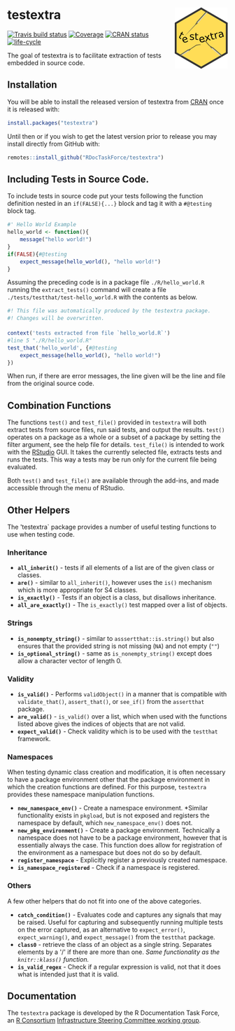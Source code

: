 
<!-- README.md is generated from README.Rmd. Please edit that file -->
testextra <img src="man/figures/logo.png" align="right" height=140/>
====================================================================

[![Travis build status](https://travis-ci.org/RDocTaskForce/testextra.svg?branch=master)](https://travis-ci.org/RDocTaskForce/testextra) [![Coverage](https://codecov.io/github/RDocTaskForce/testextra/coverage.svg?branch=master)](https://codecov.io/github/RDocTaskForce/testextra?branch=master) [![CRAN status](https://www.r-pkg.org/badges/version/testextra)](https://cran.r-project.org/package=testextra) [![life-cycle](https://img.shields.io/badge/lifecycle-experimental-orange.svg)](https://www.tidyverse.org/lifecycle/#experimental)

The goal of testextra is to facilitate extraction of tests embedded in source code.

Installation
------------

You will be able to install the released version of testextra from [CRAN](https://CRAN.R-project.org) once it is released with:

``` r
install.packages("testextra")
```

Until then or if you wish to get the latest version prior to release you may install directly from GitHub with:

``` r
remotes::install_github("RDocTaskForce/testextra")
```

Including Tests in Source Code.
-------------------------------

To include tests in source code put your tests following the function definition nested in an `if(FALSE){...}` block and tag it with a `#@testing` block tag.

``` r
#' Hello World Example
hello_world <- function(){
    message("hello world!")
}
if(FALSE){#@testing
    expect_message(hello_world(), "hello world!")
}
```

Assuming the preceding code is in a package file `./R/hello_world.R` running the `extract_tests()` command will create a file `./tests/testthat/test-hello_world.R` with the contents as below.

``` r
#! This file was automatically produced by the testextra package.
#! Changes will be overwritten.

context('tests extracted from file `hello_world.R`')
#line 5 "./R/hello_world.R"
test_that('hello_world', {#@testing
    expect_message(hello_world(), "hello world!")
})
```

When run, if there are error messages, the line given will be the line and file from the original source code.

Combination Functions
---------------------

The functions `test()` and `test_file()` provided in `testextra` will both extract tests from source files, run said tests, and output the results. `test()` operates on a package as a whole or a subset of a package by
setting the filter argument, see the help file for details. `test_file()` is intended to work with the [RStudio](http://rstudio.com) GUI. It takes the currently selected file, extracts tests and runs the tests. This way a tests may be run only for the current file being evaluated.

Both `test()` and `test_file()` are available through the add-ins, and made accessible through the menu of RStudio.

Other Helpers
-------------

The 'testextra\` package provides a number of useful testing functions to use when testing code.

### Inheritance

-   **`all_inherit()`** - tests if all elements of a list are of the given class or classes.
-   **`are()`** - similar to `all_inherit()`, however uses the `is()` mechanism which is more appropriate for S4 classes.
-   **`is_exactly()`** - Tests if an object is a class, but disallows inheritance.
-   **`all_are_exactly()`** - The `is_exactly()` test mapped over a list of objects.

### Strings

-   **`is_nonempty_string()`** - similar to `asssertthat::is.string()` but also ensures that the provided string is not missing (`NA`) and not empty (`""`)
-   **`is_optional_string()`** - same as `is_nonempty_string()` except does allow a character vector of length 0.

### Validity

-   **`is_valid()`** - Performs `validObject()` in a manner that is compatible with
    `validate_that()`, `assert_that()`, or `see_if()` from the `assertthat` package.
-   **`are_valid()`** - `is_valid()` over a list, which when used with the functions listed above gives the indices of objects that are not valid.
-   **`expect_valid()`** - Check validity which is to be used with the `testthat` framework.

### Namespaces

When testing dynamic class creation and modification, it is often necessary to have a package environment other that the package environment in which the creation functions are defined. For this purpose, `testextra` provides these namespace manipulation functions.

-   **`new_namespace_env()`** - Create a namespace environment. \*Similar functionality exists in `pkgload`, but is not exposed and registers the namespace by default, which `new_namespace_env()` does not.
-   **`new_pkg_environment()`** - Create a package environment. Technically a namespace does not have to be a package environment, however that is essentially always the case. This function does allow for registration of the environment as a namespace but does not do so by default.
-   **`register_namespace`** - Explicitly register a previously created namespace.
-   **`is_namespace_registered`** - Check if a namespace is registered.

### Others

A few other helpers that do not fit into one of the above categories.

-   **`catch_condition()`** - Evaluates code and captures any signals that may be raised. Useful for capturing and subsequently running multiple tests on the error captured, as an alternative to `expect_error()`, `expect_warning()`, and `expect_message()` from the `testthat` package.
-   **`class0`** - retrieve the class of an object as a single string. Separates elements by a '/' if there are more than one. *Same functionality as the `knitr::klass()` function.*
-   **`is_valid_regex`** - Check if a regular expression is valid, not that it does what is intended just that it is valid.

Documentation
-------------

The `testextra` package is developed by the R Documentation Task Force, an [R Consortium](https://www.r-consortium.org) [Infrastructure Steering Committee working group](https://www.r-consortium.org/projects/isc-working-groups).
